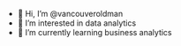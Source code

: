 - 👋 Hi, I’m @vancouveroldman
- 👀 I’m interested in data analytics
- 🌱 I’m currently learning business analytics
